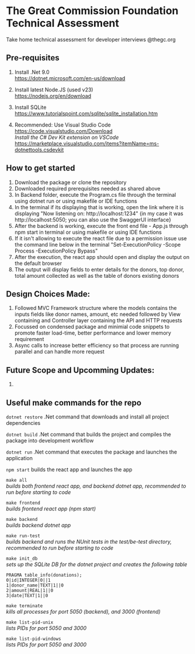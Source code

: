 # The Great Commission Foundation Technical Assessment
Take home technical assessment for developer interviews @thegc.org

## Pre-requisites

1. Install .Net 9.0  
https://dotnet.microsoft.com/en-us/download

2. Install latest Node.JS (used v23)  
https://nodejs.org/en/download

3. Install SQLite  
https://www.tutorialspoint.com/sqlite/sqlite_installation.htm

4. Recommended: Use Visual Studio Code  
https://code.visualstudio.com/Download  
_Install the C# Dev Kit extension on VSCode_  
https://marketplace.visualstudio.com/items?itemName=ms-dotnettools.csdevkit

## How to get started

1. Download the package or clone the repository 
2. Downloaded required prerequisites needed as shared above
3. In Backend folder, execute the Program.cs file through the terminal using dotnet run or using makefile or IDE functions
7. In the terminal if its displaying that is working, open the link where it is displaying "Now listening on: http://localhost:1234"
   {in my case it was http://localhost:5050; you can also use the SwaggerUI interface}
8. After the backend is working, execute the front end file - App.js through npm start in terminal or using makefile or using IDE functions
9. If it isn't allowing to execute the react file due to a permission issue use the command line below in the terminal "Set-ExecutionPolicy -Scope Process -ExecutionPolicy Bypass"
10. After the execution, the react app should open and display the output on the default browser
11. The output will display fields to enter details for the donors, top donor, total amount collected as well as the table of donors existing donors

## Design Choices Made:
1. Followed MVC Framework structure where the models contains the inputs fields like donor names, amount, etc needed followed by View 
containing and Controller layer containing the API and HTTP requests
2. Focussed on condensed package and minimial code snippets to promote faster load-time, better performance and lower memory requirement
3. Async calls to increase better efficiency so that process are running parallel and can handle more request

## Future Scope and Upcomming Updates:
1. 


## Useful make commands for the repo

`dotnet restore` 
.Net command that downloads and install all project dependencies

`dotnet build` 
.Net command that builds the project and compiles the package into development workflow

`dotnet run` 
.Net command that executes the package and launches the application

`npm start` 
builds the react app and launches the app

`make all`  
_builds both frontend react app, and backend dotnet app, recommended to run before starting to code_  
  
`make frontend`  
_builds frontend react app (npm start)_  

`make backend`  
_builds backend dotnet app_  

`make run-test`  
_builds backend and runs the NUnit tests in the test/be-test directory, recommended to run before starting to code_  

`make init_db`  
_sets up the SQLite DB for the dotnet project and creates the following table_

```
PRAGMA table_info(donations);  
0|id|INTEGER|0||1  
1|donor_name|TEXT|1||0  
2|amount|REAL|1||0  
3|date|TEXT|1||0
```

`make terminate`  
_kills all processes for port 5050 (backend), and 3000 (frontend)_

`make list-pid-unix`   
_lists PIDs for port 5050 and 3000_  

`make list-pid-windows`  
_lists PIDs for port 5050 and 3000_
